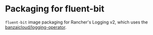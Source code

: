 # Packaging for fluent-bit

`fluent-bit` image packaging for Rancher's Logging v2, which uses the [banzaicloud/logging-operator](https://github.com/banzaicloud/logging-operator).
